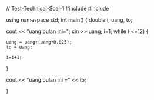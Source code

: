 // Test-Technical-Soal-1
#include <iostream>
#include <string>


using namespace std;
int main()
{
  double i, uang, to;
  
  cout << "uang bulan ini=";
  cin >> uang;
  i=1;
  while (i<=12)
  {
  
    uang = uang+(uang*0.025);
    to = uang;
    
    i=i+1;
  }
  
 cout << "uang bulan ini =" << to; 
 
}

